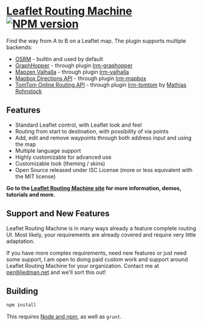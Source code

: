 [Leaflet Routing Machine]((http://www.liedman.net/leaflet-routing-machine/)) [![NPM version](https://badge.fury.io/js/leaflet-routing-machine.png)](http://badge.fury.io/js/leaflet-routing-machine)
=======================

Find the way from A to B on a Leaflet map. The plugin supports multiple backends:

* [OSRM](http://project-osrm.org/) - builtin and used by default
* [GraphHopper](https://graphhopper.com/) - through plugin [lrm-graphopper](https://github.com/perliedman/lrm-graphhopper)
* [Mapzen Valhalla](https://mapzen.com/projects/valhalla/) - through plugin [lrm-valhalla](https://github.com/valhalla/lrm-valhalla)
* [Mapbox Directions API](https://www.mapbox.com/developers/api/directions/) - through plugin [lrm-mapbox](https://github.com/perliedman/lrm-mapbox)
* [TomTom Online Routing API](http://developer.tomtom.com/io-docs) - through plugin [lrm-tomtom](https://github.com/mrohnstock/lrm-tomtom) by [Mathias Rohnstock](https://github.com/mrohnstock)

## Features

* Standard Leaflet control, with Leaflet look and feel
* Routing from start to destination, with possibility of via points
* Add, edit and remove waypoints through both address input and using the map
* Multiple language support
* Highly customizable for advanced use
* Customizable look (theming / skins)
* Open Source released under ISC License (more or less equivalent with the MIT license)

__Go to the [Leaflet Routing Machine site](http://www.liedman.net/leaflet-routing-machine/) for more information, demos, tutorials and more.__

## Support and New Features

Leaflet Routing Machine is in many ways already a feature complete routing UI. Most likely, your requirements are already covered and require very little adaptation.

If you have more complex requirements, need new features or just need some support, I am open to doing paid custom work and support around Leaflet Routing Machine for your organization. Contact me at [per@liedman.net](mailto:per@liedman.net) and we'll sort this out!

## Building

```sh
npm install
```

This requires [Node and npm](http://nodejs.org/), as well as `grunt`.
